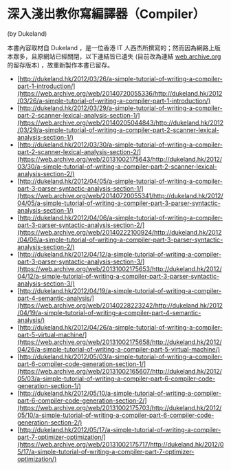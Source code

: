 # 深入淺出教你寫編譯器（Compiler）

(by Dukeland)

本書內容取材自 Dukeland ，是一位香港 IT 人西杰所撰寫的；然而因為網路上版本眾多，且原網站已經關閉，以下連結皆已遺失 (目前改為連結 [web.archive.org](https://web.archive.org/) 的留存版本) ，故重新製作本書已留存。

* [http://dukeland.hk/2012/03/26/a-simple-tutorial-of-writing-a-compiler-part-1-introduction/](https://web.archive.org/web/20140720055336/http://dukeland.hk/2012/03/26/a-simple-tutorial-of-writing-a-compiler-part-1-introduction/)
* [http://dukeland.hk/2012/03/29/a-simple-tutorial-of-writing-a-compiler-part-2-scanner-lexical-analysis-section-1/](https://web.archive.org/web/20140205044843/http://dukeland.hk/2012/03/29/a-simple-tutorial-of-writing-a-compiler-part-2-scanner-lexical-analysis-section-1/)
* [http://dukeland.hk/2012/03/30/a-simple-tutorial-of-writing-a-compiler-part-2-scanner-lexical-analysis-section-2/](https://web.archive.org/web/20131002175643/http://dukeland.hk/2012/03/30/a-simple-tutorial-of-writing-a-compiler-part-2-scanner-lexical-analysis-section-2/)
* [http://dukeland.hk/2012/04/05/a-simple-tutorial-of-writing-a-compiler-part-3-parser-syntactic-analysis-section-1/](https://web.archive.org/web/20140720055341/http://dukeland.hk/2012/04/05/a-simple-tutorial-of-writing-a-compiler-part-3-parser-syntactic-analysis-section-1/)
* [http://dukeland.hk/2012/04/06/a-simple-tutorial-of-writing-a-compiler-part-3-parser-syntactic-analysis-section-2/](https://web.archive.org/web/20140222100924/http://dukeland.hk/2012/04/06/a-simple-tutorial-of-writing-a-compiler-part-3-parser-syntactic-analysis-section-2/)
* [http://dukeland.hk/2012/04/12/a-simple-tutorial-of-writing-a-compiler-part-3-parser-syntactic-analysis-section-3/](https://web.archive.org/web/20131002175653/http://dukeland.hk/2012/04/12/a-simple-tutorial-of-writing-a-compiler-part-3-parser-syntactic-analysis-section-3/)
* [http://dukeland.hk/2012/04/19/a-simple-tutorial-of-writing-a-compiler-part-4-semantic-analysis/](https://web.archive.org/web/20140228223242/http://dukeland.hk/2012/04/19/a-simple-tutorial-of-writing-a-compiler-part-4-semantic-analysis/)
* [http://dukeland.hk/2012/04/26/a-simple-tutorial-of-writing-a-compiler-part-5-virtual-machine/](https://web.archive.org/web/20131002175658/http://dukeland.hk/2012/04/26/a-simple-tutorial-of-writing-a-compiler-part-5-virtual-machine/)
* [http://dukeland.hk/2012/05/03/a-simple-tutorial-of-writing-a-compiler-part-6-compiler-code-generation-section-1/](https://web.archive.org/web/20131002165607/http://dukeland.hk/2012/05/03/a-simple-tutorial-of-writing-a-compiler-part-6-compiler-code-generation-section-1/)
* [http://dukeland.hk/2012/05/10/a-simple-tutorial-of-writing-a-compiler-part-6-compiler-code-generation-section-2/](https://web.archive.org/web/20131002175703/http://dukeland.hk/2012/05/10/a-simple-tutorial-of-writing-a-compiler-part-6-compiler-code-generation-section-2/)
* [http://dukeland.hk/2012/05/17/a-simple-tutorial-of-writing-a-compiler-part-7-optimizer-optimization/](https://web.archive.org/web/20131002175717/http://dukeland.hk/2012/05/17/a-simple-tutorial-of-writing-a-compiler-part-7-optimizer-optimization/)
